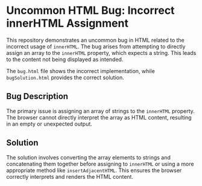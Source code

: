 # Uncommon HTML Bug: Incorrect innerHTML Assignment

This repository demonstrates an uncommon bug in HTML related to the incorrect usage of `innerHTML`.  The bug arises from attempting to directly assign an array to the `innerHTML` property, which expects a string. This leads to the content not being displayed as intended.

The `bug.html` file shows the incorrect implementation, while `bugSolution.html` provides the correct solution.

## Bug Description
The primary issue is assigning an array of strings to the `innerHTML` property.  The browser cannot directly interpret the array as HTML content, resulting in an empty or unexpected output. 

## Solution
The solution involves converting the array elements to strings and concatenating them together before assigning to `innerHTML` or using a more appropriate method like `insertAdjacentHTML`. This ensures the browser correctly interprets and renders the HTML content. 